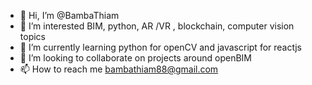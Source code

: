 - 👋 Hi, I’m @BambaThiam
- 👀 I’m interested BIM, python, AR /VR , blockchain, computer vision topics
- 🌱 I’m currently learning python for openCV and javascript for reactjs
- 💞️ I’m looking to collaborate on projects around openBIM
- 📫 How to reach me bambathiam88@gmail.com

<!---
BambaThiam/BambaThiam is a ✨ special ✨ repository because its `README.md` (this file) appears on your GitHub profile.
You can click the Preview link to take a look at your changes.
--->
